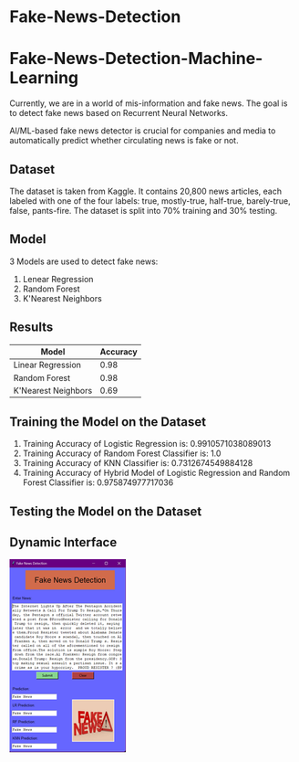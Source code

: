 # Fake-News-Detection
# Fake-News-Detection-Machine-Learning
Currently, we are in a world of mis-information and fake news. The goal is to detect fake news based on Recurrent Neural Networks.

Al/ML-based fake news detector is crucial for companies and media to automatically predict whether circulating news is fake or not.

## Dataset
The dataset is taken from Kaggle. It contains 20,800 news articles, each labeled with one of the four labels: true, mostly-true, half-true, barely-true, false, pants-fire. The dataset is split into 70% training and 30% testing.

## Model
3 Models are used to detect fake news:
1. Lenear Regression
2. Random Forest
3. K'Nearest Neighbors

## Results

| Model | Accuracy |
| --- | --- |
| Linear Regression | 0.98 |
| Random Forest | 0.98 |
| K'Nearest Neighbors | 0.69 |

## Training the Model on the Dataset

1. Training Accuracy of Logistic Regression is:  0.9910571038089013
2. Training Accuracy of Random Forest Classifier is:  1.0
3. Training Accuracy of KNN Classifier is:  0.7312674549884128
4. Training Accuracy of Hybrid Model of Logistic Regression and Random Forest Classifier is:  0.975874977717036

## Testing the Model on the Dataset

## Dynamic Interface
![Fake-News-Detection](DynamicSystem.png)